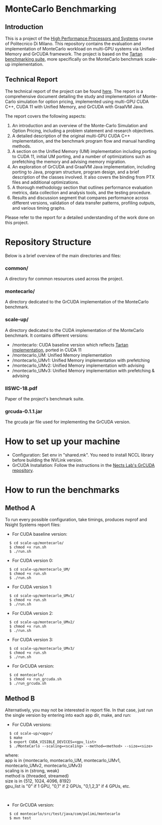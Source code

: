 # MonteCarlo Benchmarking
## Introduction
This is a project of the [High Performance Processors and Systems](https://www4.ceda.polimi.it/manifesti/manifesti/controller/ManifestoPublic.do?EVN_DETTAGLIO_RIGA_MANIFESTO=evento&aa=2022&k_cf=225&k_corso_la=481&k_indir=T2A&codDescr=089185&lang=EN&semestre=2&idGruppo=4474&idRiga=281811) course of Politecnico Di Milano.
This repository contains the evaluation and implementation of MonteCarlo workload on multi-GPU systems via Unified Memory and GrCUDA framework.
The project is based on the [Tartan benchmarking suite](https://github.com/uuudown/Tartan/blob/master/IISWC-18.pdf), more specifically on the MonteCarlo benchmark scale-up implementation.

## Technical Report
The technical report of the project can be found [here](https://github.com/engpap/montecarlo-benchmarking/blob/main/report_montecarlo_benchmarking.pdf).
The report is a comprehensive document detailing the study and implementation of Monte-Carlo simulation for option pricing, implemented using multi-GPU CUDA C++, CUDA 11 with Unified Memory, and GrCUDA with GraalVM Java.

The report covers the following aspects:
1. An introduction and an overview of the Monte-Carlo Simulation and Option Pricing, including a problem statement and research objectives.
2. A detailed description of the original multi-GPU CUDA C++ implementation, and the benchmark program flow and manual handling methods.
3. A section on the Unified Memory (UM) implementation including porting to CUDA 11, initial UM porting, and a number of optimizations such as prefetching the memory and advising memory migration.
4. An exploration of GrCUDA and GraalVM Java implementation, including porting to Java, program structure, program design, and a brief description of the classes involved. It also covers the binding from PTX files and additional optimizations.
5. A thorough methodology section that outlines performance evaluation metrics, data collection and analysis tools, and the testing procedure.
6. Results and discussion segment that compares performance across different versions, validation of data transfer patterns, profiling outputs, and various timing graphs.

Please refer to the report for a detailed understanding of the work done on this project.

# Repository Structure
Below is a brief overview of the main directories and files:

### common/
A directory for common resources used across the project.

### montecarlo/ 
A directory dedicated to the GrCUDA implementation of the MonteCarlo benchmark.

### scale-up/ 
A directory dedicated to the CUDA implementation of the MonteCarlo benchmark. It contains different versions:
* /montecarlo: CUDA baseline version which reflects [Tartan implementation](https://github.com/uuudown/Tartan/tree/master/scale-up/scale-up/montecarlo), ported in CUDA 11
* /montecarlo_UM: Unified Memory implementation
* /montecarlo_UMv1: Unified Memory implementation with prefetching
* /montecarlo_UMv2: Unified Memory implementation with advising
* /montecarlo_UMv3: Unified Memory implementation with prefetching & advising

### IISWC-18.pdf 
Paper of the project's benchmark suite.

### grcuda-0.1.1.jar 
The grcuda jar file used for implementing the GrCUDA version.


# How to set up your machine
- Configuration:
 Set env in "shared.mk". You need to install NCCL library before building the NVLink version.
- GrCUDA Installation:
 Follow the instructions in the [Nects Lab's GrCUDA repository](https://github.com/necst/grcuda#installation).
 
 # How to run the benchmarks

## Method A
To run every possible configuration, take timings, produces nvprof and Nsight Systems report files:

* For CUDA baseline version:
 ``` 
   $ cd scale-up/montecarlo/
   $ chmod +x run.sh
   $ ./run.sh
 ```

 * For CUDA version 0:
 ``` 
   $ cd scale-up/montecarlo_UM/
   $ chmod +x run.sh
   $ ./run.sh
 ```

* For CUDA version 1:
 ``` 
   $ cd scale-up/montecarlo_UMv1/
   $ chmod +x run.sh
   $ ./run.sh
 ```

 * For CUDA version 2:
 ``` 
   $ cd scale-up/montecarlo_UMv2/
   $ chmod +x run.sh
   $ ./run.sh
 ```

 * For CUDA version 3:
 ``` 
   $ cd scale-up/montecarlo_UMv3/
   $ chmod +x run.sh
   $ ./run.sh
 ```

 * For GrCUDA version:
 ``` 
   $ cd montecarlo/
   $ chmod +x run_grcuda.sh
   $ ./run_grcuda.sh
 ```

## Method B
Alternatively, you may not be interested in report file. In that case, just run the single version by entering into each app dir, make, and run:
 
* For CUDA versions:

 ```
   $ cd scale-up/<app>/
   $ make
   $ export CUDA_VISIBLE_DEVICES=<gpu_list>
   $ ./MonteCarlo --scaling=<scaling> --method=<method> --size=<size>
 ```
  where:<br />
  app is in {montecarlo, montecarlo_UM, montecarlo_UMv1, montecarlo_UMv2, montecarlo_UMv3} <br />
  scaling is in {strong, weak} <br />
  method is {threaded, streamed} <br />
  size is in {512, 1024, 4096, 8192} <br />
  gpu_list is "0" if 1 GPU, "0,1" if 2 GPUs, "0,1,2,3" if 4 GPUs, etc. <br />

&nbsp;
* For GrCUDA version:
```
  $ cd montecarlo/src/test/java/com/polimi/montecarlo
  $ mvn test
```

